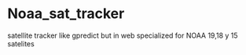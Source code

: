 # Noaa_sat_tracker
satellite tracker like gpredict but in web specialized for NOAA 19,18 y 15 satelites 
